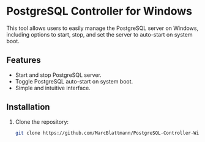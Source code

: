 # PostgreSQL Controller for Windows

This tool allows users to easily manage the PostgreSQL server on Windows, including options to start, stop, and set the server to auto-start on system boot.

## Features
- Start and stop PostgreSQL server.
- Toggle PostgreSQL auto-start on system boot.
- Simple and intuitive interface.

## Installation

1. Clone the repository:
   ```bash
   git clone https://github.com/MarcBlattmann/PostgreSQL-Controller-Windows.git

